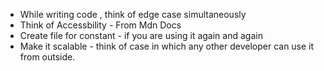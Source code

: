 
-   While writing code , think of edge case simultaneously
-   Think of Accessbility - From Mdn Docs
-   Create file for constant - if you are using it again and again
-   Make it scalable - think of case in which any other developer can use it from outside.